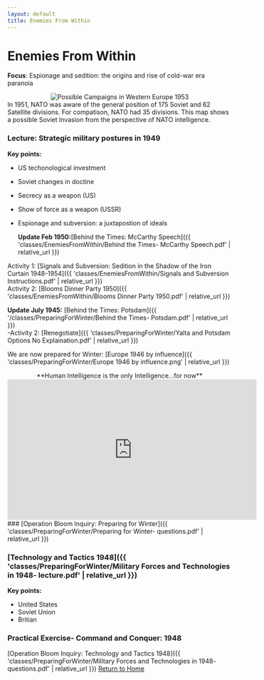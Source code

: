 ```yaml
---
layout: default
title: Enemies From Within
---
```


# Enemies From Within

**Focus**: Espionage and sedition: the origins and rise of cold-war era paranoia

<div style="text-align: center;">
  <img src="{{ 'classes/EnemiesFromWithin/Possible Campaigns in Western Europe 1953.jpg' | relative_url }}" alt="Possible Campaigns in Western Europe 1953" style="max-width: 80%; height: auto;">
</div>
In 1951, NATO was aware of the general position of 175 Soviet and 62 Satellite divisions. For compatison, NATO had 35 divisions. This map shows a possible Soviet Invasion from the perspective of NATO intelligence.


### Lecture: Strategic military postures in 1949

**Key points:**
- US techonological investment
- Soviet changes in doctine
- Secrecy as a weapon (US)
- Show of force as a weapon (USSR)
- Espionage and subversion: a juxtapostion of ideals

  **Update Feb 1950:**[Behind the Times: McCarthy Speech]({{ 'classes/EnemiesFromWithin/Behind the Times- McCarthy Speech.pdf' | relative_url }})   

Activity 1: [Signals and Subversion: Sedition in the Shadow of the Iron Curtain 1948-1954]({{ 'classes/EnemiesFromWithin/Signals and Subversion Instructions.pdf' | relative_url }})    
Activity 2: [Blooms Dinner Party 1950]({{ 'classes/EnemiesFromWithin/Blooms Dinner Party 1950.pdf' | relative_url }}) 

  
**Update July 1945:** [Behind the Times: Potsdam]({{ '/classes/PreparingForWinter/Behind the Times- Potsdam.pdf' | relative_url }})  
    -Activity 2: [Renegotiate]({{ 'classes/PreparingForWinter/Yalta and Potsdam Options No Explaination.pdf' | relative_url }})

We are now prepared for Winter: [Europe 1946 by influence]({{ 'classes/PreparingForWinter/Europe 1946 by influence.png' | relative_url }})

<div style="text-align: center;">
**Human Intelligence is the only Intelligence...for now**
<iframe width="560" height="315" src="https://www.youtube.com/embed/S2PUIQpAEAQ?si=2tRA0rVqh2FQFGew" title="YouTube video player" frameborder="0" allow="accelerometer; autoplay; clipboard-write; encrypted-media; gyroscope; picture-in-picture; web-share" referrerpolicy="strict-origin-when-cross-origin" allowfullscreen></iframe>
</div>
### [Operation Bloom Inquiry: Preparing for Winter]({{ 'classes/PreparingForWinter/Preparing for Winter- questions.pdf' | relative_url }})

### [Technology and Tactics 1948]({{ 'classes/PreparingForWinter/Military Forces and Technologies in 1948- lecture.pdf' | relative_url }})
**Key points:**
- United States
- Soviet Union
- Britian 

### Practical Exercise- Command and Conquer: 1948

[Operation Bloom Inquiry: Technology and Tactics 1948]({{ 'classes/PreparingForWinter/Military Forces and Technologies in 1948- questions.pdf' | relative_url }})
[Return to Home](../)
